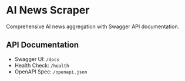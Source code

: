 # AI News Scraper

Comprehensive AI news aggregation with Swagger API documentation.

## API Documentation
- Swagger UI: `/docs`
- Health Check: `/health`
- OpenAPI Spec: `/openapi.json`